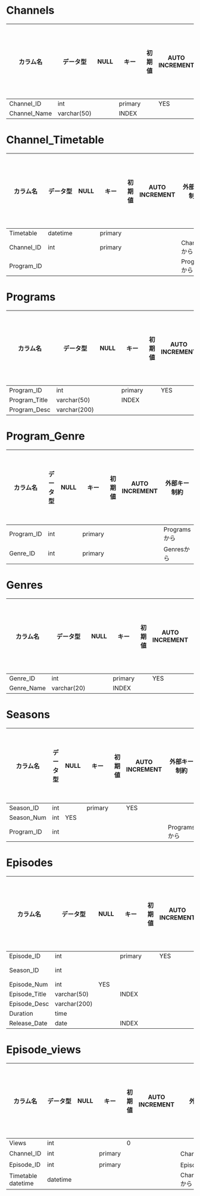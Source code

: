 # Channels
カラム名 | データ型 | NULL | キー | 初期値 | AUTO INCREMENT | 外部キー制約 | ユニークキー制約
-- | -- | -- | -- | -- | -- | -- | --
Channel_ID | int |   | primary |   | YES |   |  
Channel_Name | varchar(50) |   | INDEX |   |   |   |  

# Channel_Timetable
カラム名 | データ型 | NULL | キー | 初期値 | AUTO INCREMENT | 外部キー制約 | ユニークキー制約
-- | -- | -- | -- | -- | -- | -- | --
Timetable | datetime |   | primary |   |   |   |  
Channel_ID | int |   | primary |   |   | Channelsから |  
Program_ID |   |   |   |   |   | Programsから |  

# Programs
カラム名 | データ型 | NULL | キー | 初期値 | AUTO INCREMENT | 外部キー制約 | ユニークキー制約
-- | -- | -- | -- | -- | -- | -- | --
Program_ID | int |   | primary |   | YES |   |  
Program_Title | varchar(50) |   | INDEX |   |   |   |  
Program_Desc | varchar(200) |   |   |   |   |   |  

# Program_Genre
カラム名 | データ型 | NULL | キー | 初期値 | AUTO INCREMENT | 外部キー制約 | ユニークキー制約
-- | -- | -- | -- | -- | -- | -- | --
Program_ID | int |   | primary |   |   | Programsから |  
Genre_ID | int |   | primary |   |   | Genresから |  

# Genres
カラム名 | データ型 | NULL | キー | 初期値 | AUTO INCREMENT | 外部キー制約 | ユニークキー制約
-- | -- | -- | -- | -- | -- | -- | --
Genre_ID | int |   | primary |   | YES |   |  
Genre_Name | varchar(20) |   | INDEX |   |   |   | YES

# Seasons
カラム名 | データ型 | NULL | キー | 初期値 | AUTO INCREMENT | 外部キー制約 | ユニークキー制約
-- | -- | -- | -- | -- | -- | -- | --
Season_ID | int |   | primary |   | YES |   |  
Season_Num | int | YES |   |   |   |   |  
Program_ID | int |   |   |   |   | Programsから |  

# Episodes
カラム名 | データ型 | NULL | キー | 初期値 | AUTO INCREMENT | 外部キー制約 | ユニークキー制約
-- | -- | -- | -- | -- | -- | -- | --
Episode_ID | int |   | primary |   | YES |   |  
Season_ID | int |   |   |   |   | Seasonsから |  
Episode_Num | int | YES |   |   |   |   |  
Episode_Title | varchar(50) |   | INDEX |   |   |   |  
Episode_Desc | varchar(200) |   |   |   |   |   |  
Duration | time |   |   |   |   |   |  
Release_Date | date |   | INDEX |   |   |   |  

# Episode_views
カラム名 | データ型 | NULL | キー | 初期値 | AUTO INCREMENT | 外部キー制約 | ユニークキー制約
-- | -- | -- | -- | -- | -- | -- | --
Views | int |   |   | 0 |   |   |  
Channel_ID | int |   | primary |   |   | Channelsから |  
Episode_ID | int |   | primary |   |   | Episodesから |  
Timetable datetime | datetime |   |   |   |   | Channel_Timetableから |  
